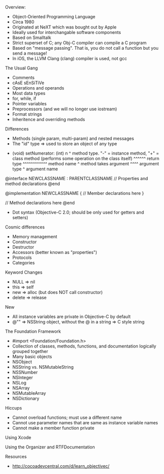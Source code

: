 Overview:
* Object-Oriented Programming Language
* Circa 1980
* Originated at NeXT which was bought out by Apple
* Ideally used for interchangable software components
* Based on Smalltalk
* Strict superset of C; any Obj-C compiler can compile a C program
* Based on "message passing".  That is, you do not call a function but you send a message!
* In iOS, the LLVM Clang (clang) compiler is used, not gcc

The Usual Gang
* Comments
* cAsE sEnSiTiVe
* Operations and operands
* Most data types
* for, while, if
* Pointer variables
* Preprocessors (and we will no longer use iostream)
* Format strings
* Inheritence and overriding methods

Differences
* Methods (single param, multi-param) and nested messages
* The "id" type => used to store an object of any type

- (void) setNumerator: (int) n
^ method type. "-" = instance method, "+" = class method (performs some operation on the class itself)
  ^^^^^^ return type
         ^^^^^^^^^^^^ method name
                     ^ method takes argument
                       ^^^^ argument type
                             ^ argument name
                             
@interface NEWCLASSNAME : PARENTCLASSNAME
  // Properties and method declarations
@end

@implementation NEWCLASSNAME
{
  // Member declarations here
}

// Method declarations here
@end

* Dot syntax (Objective-C 2.0; should be only used for getters and setters)

Cosmic differences
* Memory management
* Constructor
* Destructor
* Accessors (better known as "properties")
* Protocols
* Categories

Keyword Changes
* NULL => nil
* this => self
* new => alloc (but does NOT call constructor)
* delete => release

New
* All instance variables are private in Objective-C by default
* @"" => NSString object, without the @ in a string => C style string

The Foundation Framework
* #import <Foundation/Foundation.h>
* Collection of classes, methods, functions, and documentation logically grouped together
* Many basic objects
* NSObject
* NSString vs. NSMutableString
* NSSNumber
* NSInteger
* NSLog
* NSArray
* NSMutableArray
* NSDictionary

Hiccups
* Cannot overload functions; must use a different name
* Cannot use parameter names that are same as instance variable names
* Cannot make a member function private

Using Xcode

Using the Organizer and RTFDocumentation

Resources
* http://cocoadevcentral.com/d/learn_objectivec/
